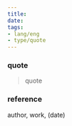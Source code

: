 ```yaml
---
title: 
date: 
tags: 
- lang/eng 
- type/quote
---
```


### quote
>quote

### reference 
author, work, (date)